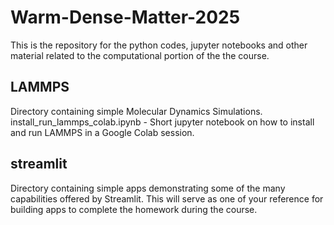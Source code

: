 # Warm-Dense-Matter-2025
This is the repository for the python codes, jupyter notebooks and other material related to the computational portion of the the course.


## LAMMPS                
Directory containing simple Molecular Dynamics Simulations. 
install_run_lammps_colab.ipynb - Short jupyter notebook on how to install and run LAMMPS in a Google Colab session.

## streamlit             
Directory containing simple apps demonstrating some of the many capabilities offered by Streamlit. This will serve as one of your reference for building apps to complete the homework during the course.


